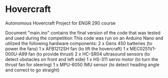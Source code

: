 # Hovercraft
Autonomous Hovercraft Project for ENGR 290 course

Document "main.ino" contains the final version of the code that was tested and used during the competition
This code was run on an Arduino Nano and utilized the following hardware components:
2 x Gens 450 batteries (to power the fans)
1 x AFB1212SH fan (to lift the hovercraft)
1 x MEC0251V1-000U-A99 fan (to provide thrust)
2 x HC-SR04 ultrasound sensors (to detect obstacles on front and left side)
1 x HS-311 servo motor (to turn the thrust fan for steering)
1 x MPU-6050 IMU sensor (to detect heading angle and correct to go straight)

